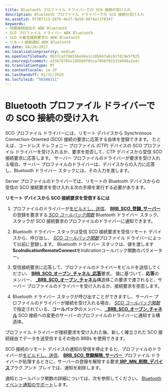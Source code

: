 ```yaml
---
title: Bluetooth プロファイル ドライバーでの SCO 接続の受け入れ
description: Bluetooth プロファイル ドライバーでの SCO 接続の受け入れ
ms.assetid: 9736f113-26fb-4e2f-9a58-9874a11f8347
keywords:
- 同期接続指向の WDK Bluetooth
- SCO プロファイル ドライバー WDK Bluetooth
- SCO の着信接続要求の WDK Bluetooth
- リモート接続通知 WDK Bluetooth
ms.date: 04/20/2017
ms.localizationpriority: medium
ms.openlocfilehash: 8637ca3f86556e94a1cc8b047abc01fdc9e5f925
ms.sourcegitcommit: a33b7978e22d5bb9f65ca7056f955319049a2e4c
ms.translationtype: MT
ms.contentlocale: ja-JP
ms.lasthandoff: 01/31/2019
ms.locfileid: "56580311"
---
```

# <a name="accepting-sco-connections-in-a-bluetooth-profile-driver"></a>Bluetooth プロファイル ドライバーでの SCO 接続の受け入れ


SCO プロファイル ドライバーには、リモート デバイスから Synchronous Connection-Oriented (SCO) 接続の要求に応答する自体を登録できます。 たとえば、コードレス テレフォニー プロファイル (CTP) デバイスの SCO プロファイル ドライバーを受け入れるか、要求を拒否して、CTP デバイスから受信 SCO 接続要求に応答します。 サーバー プロファイルのドライバーが要求を受け入れる場合、サーバー プロファイルのドライバーは、デバイスからの入力に応答し、Bluetooth ドライバー スタックには、その入力を渡します。

Server プロファイルのドライバーでは、リモートの Bluetooth デバイスからの受信の SCO 接続要求を受け入れる次の手順を実行する必要があります。

**リモート デバイスから SCO 接続要求を受信するには**

1.  プロファイルのドライバーが[をビルドし、送信](building-and-sending-a-brb.md)、 [ **BRB\_SCO\_登録\_サーバー** ](https://msdn.microsoft.com/library/windows/hardware/ff536628) の登録を要求する[ *SCO コールバック関数*](https://msdn.microsoft.com/library/windows/hardware/ff536772) Bluetooth ドライバー スタック、スタックが SCO 接続要求のプロファイルのドライバーに通知できます。

2.  Bluetooth ドライバー スタックは受信 SCO 接続要求を受信リモート デバイスから、呼び出し、 [ *SCO コールバック関数*](https://msdn.microsoft.com/library/windows/hardware/ff536772)プロファイル ドライバーによって以前に登録します。 Bluetooth ドライバー スタックは、値を渡します**ScoIndicationRemoteConnect**を*Indication*コールバック関数のパラメーター。

3.  受信接続要求に応答して、プロファイルのドライバーをビルドを送信してください、 [ **BRB\_SCO\_オープン\_チャネル\_応答**](https://msdn.microsoft.com/library/windows/hardware/ff536627)要求。 値に基づいて、**応答**のメンバー、 [  **\_BRB\_SCO\_オープン\_チャネル**](https://msdn.microsoft.com/library/windows/hardware/ff536870)構造体この要求で渡されると、サーバー プロファイルのドライバーを受け入れるか、接続要求を拒否します。

4.  Bluetooth ドライバー スタックが呼び出すことができますし、サーバー プロファイルのドライバーが接続を受け入れる場合、 [ *SCO コールバック関数*](https://msdn.microsoft.com/library/windows/hardware/ff536772)で指定されている、**コールバック**のメンバー、[  **\_BRB\_SCO\_オープン\_チャネル**](https://msdn.microsoft.com/library/windows/hardware/ff536870) SCO 接続への変更のサーバーのプロファイルのドライバーに通知する構造体。

プロファイル ドライバーが接続要求を受け入れた後、新しく確立された SCO 接続経由でデータを送受信するその他の BRBs を使用できます。

SCO 接続のリモート デバイスの通知の受信を停止すると、プロファイルのドライバーが[をビルドし、送信](building-and-sending-a-brb.md)、 [ **BRB\_SCO\_登録解除\_サーバー** ](https://msdn.microsoft.com/library/windows/hardware/ff536630)プロファイル ドライバーが処理するときに、サーバーの登録を解除する要求[ **IRP\_MN\_削除\_デバイス**](https://msdn.microsoft.com/library/windows/hardware/ff551738)プラグ アンド プレイでは、通知を削除します。

通知とコールバック関数の詳細については、次を参照してください。 [Bluetooth イベント通知のサポート](supporting-bluetooth-event-notifications.md)します。

 

 





